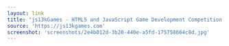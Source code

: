 ```yaml
---
layout: link
title: "js13kGames - HTML5 and JavaScript Game Development Competition in just 13 kilobytes"
source: 'https://js13kgames.com'
screenshot: 'screenshots/2e4b012d-3b20-440e-a5fd-175758664c8d.jpg'
---
```


